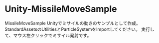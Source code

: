 # Unity-MissileMoveSample
MissileMoveSample
Unityでミサイルの動きのサンプルとして作成。
StandardAssetsのUtilitiesとParticleSystemをImportしてください。
実行して、マウス左クリックでミサイル発射です。
